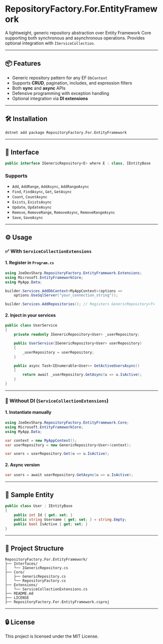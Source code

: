 # RepositoryFactory.For.EntityFramework

A lightweight, generic repository abstraction over Entity Framework Core supporting both synchronous and asynchronous operations. Provides optional integration with `IServiceCollection`.

---

## 📦 Features

- Generic repository pattern for any EF `DbContext`
- Supports **CRUD**, pagination, includes, and expression filters
- Both **sync** and **async** APIs
- Defensive programming with exception handling
- Optional integration via **DI extensions**

---

## 🛠 Installation

```bash
dotnet add package RepositoryFactory.For.EntityFramework
````

---

## 🔧 Interface

```csharp
public interface IGenericRepository<E> where E : class, IEntityBase
```

### Supports

* `Add`, `AddRange`, `AddAsync`, `AddRangeAsync`
* `Find`, `FindAsync`, `Get`, `GetAsync`
* `Count`, `CountAsync`
* `Exists`, `ExistsAsync`
* `Update`, `UpdateAsync`
* `Remove`, `RemoveRange`, `RemoveAsync`, `RemoveRangeAsync`
* `Save`, `SaveAsync`

---

## ⚙️ Usage

### ✅ With `ServiceCollectionExtensions`

#### 1. Register in `Program.cs`

```csharp
using JoeDevSharp.RepositoryFactory.EntityFramework.Extensions;
using Microsoft.EntityFrameworkCore;
using MyApp.Data;

builder.Services.AddDbContext<MyAppContext>(options =>
    options.UseSqlServer("your_connection_string"));

builder.Services.AddRepositories(); // Registers GenericRepository<T>
```

#### 2. Inject in your services

```csharp
public class UserService
{
    private readonly IGenericRepository<User> _userRepository;

    public UserService(IGenericRepository<User> userRepository)
    {
        _userRepository = userRepository;
    }

    public async Task<IEnumerable<User>> GetActiveUsersAsync()
    {
        return await _userRepository.GetAsync(u => u.IsActive);
    }
}
```

---

### 🧩 Without DI (`ServiceCollectionExtensions`)

#### 1. Instantiate manually

```csharp
using JoeDevSharp.RepositoryFactory.EntityFramework.Core;
using Microsoft.EntityFrameworkCore;
using MyApp.Data;

var context = new MyAppContext();
var userRepository = new GenericRepository<User>(context);

var users = userRepository.Get(u => u.IsActive);
```

#### 2. Async version

```csharp
var users = await userRepository.GetAsync(u => u.IsActive);
```

---

## 🧪 Sample Entity

```csharp
public class User : IEntityBase
{
    public int Id { get; set; }
    public string Username { get; set; } = string.Empty;
    public bool IsActive { get; set; }
}
```

---

## 📁 Project Structure

```
RepositoryFactory.For.EntityFramework/
├── Interfaces/
│   └── IGenericRepository.cs
├── Core/
│   ├── GenericRepository.cs
│   └── RepositoryFactory.cs
├── Extensions/
│   └── ServiceCollectionExtensions.cs
├── README.md
├── LICENSE
├── RepositoryFactory.For.EntityFramework.csproj
```

---

## 🔒 License

This project is licensed under the MIT License.

